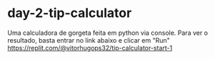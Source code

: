 # day-2-tip-calculator
Uma calculadora de gorgeta feita em python via console.
Para ver o resultado, basta entrar no link abaixo e clicar em "Run"
https://replit.com/@vitorhugops32/tip-calculator-start-1
